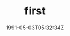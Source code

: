 ---
title: first
slug: testg2
coverImage: /images/gallery/GAHHHHHHHHHHHHHHHHHHHH.jpg
date: 1991-05-03T05:32:34Z
excerpt: Gallery Post
width: 1302
height: 991 
tags:
  - gallery
---